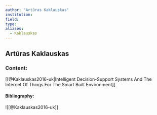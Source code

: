 ```yaml
---
author: "Artūras Kaklauskas"
institution:
field:
type:
aliases:
  - Kaklauskas
---
```


## Artūras Kaklauskas

### Content:
[[@Kaklauskas2016-uk|Intelligent Decision-Support Systems And The Internet Of Things For The Smart Built Environment]]

#### Bibliography:

![[@Kaklauskas2016-uk]]